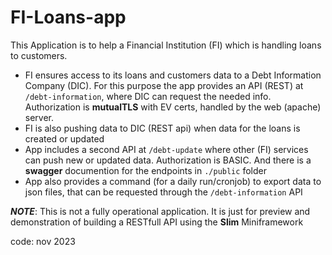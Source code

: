 # FI-Loans-app

This Application is to help a Financial Institution (FI) which is handling loans to customers.

- FI ensures access to its loans and customers data to a Debt Information Company (DIC). For this purpose the app provides an API (REST) at ```/debt-information```, where DIC can request the needed info. Authorization is **mutualTLS** with EV certs, handled by the web (apache) server.
- FI is also pushing data to DIC (REST api) when data for the loans is created or updated
- App includes a second API at ```/debt-update``` where other (FI) services can push new or updated data. Authorization is BASIC. And there is a **swagger** documention for the endpoints in ```./public``` folder
- App also provides a command (for a daily run/cronjob) to export data to json files, that can be requested through the ```/debt-information``` API
  
_**NOTE**_: This is not a fully operational application. It is just for preview and demonstration of building a RESTfull API using the **Slim** Miniframework

code: nov 2023